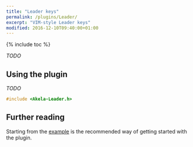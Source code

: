 ```yaml
---
title: "Leader keys"
permalink: /plugins/Leader/
excerpt: "VIM-style Leader keys"
modified: 2016-12-10T09:40:00+01:00
---
```


{% include toc %}

*TODO*

## Using the plugin

*TODO*

```c++
#include <Akela-Leader.h>
```

## Further reading

Starting from the [example][plugin:example] is the recommended way of getting
started with the plugin.

 [plugin:example]: https://github.com/algernon/Akela/blob/master/lib/Akela-Leader/examples/Leader/Leader.ino
